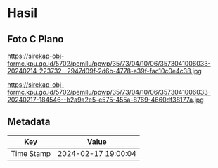 # Hasil

## Foto C Plano

https://sirekap-obj-formc.kpu.go.id/5702/pemilu/ppwp/35/73/04/10/06/3573041006033-20240214-223732--2947d09f-2d6b-4778-a39f-fac10c0e4c38.jpg

https://sirekap-obj-formc.kpu.go.id/5702/pemilu/ppwp/35/73/04/10/06/3573041006033-20240217-184546--b2a9a2e5-e575-455a-8769-4660df38177a.jpg


## Metadata

| Key        | Value               |
| ---------- | ------------------- |
| Time Stamp | 2024-02-17 19:00:04 |



